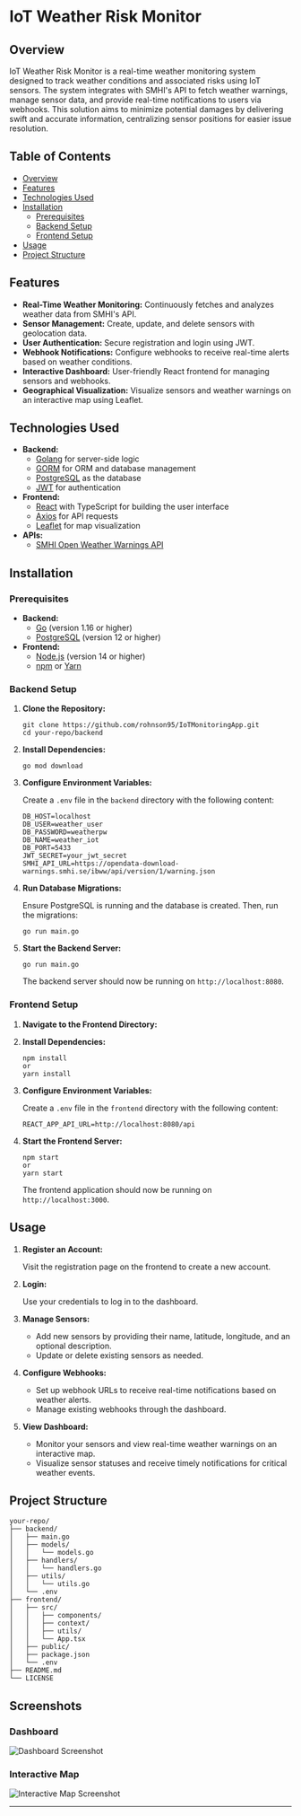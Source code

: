 # IoT Weather Risk Monitor

## Overview

IoT Weather Risk Monitor is a real-time weather monitoring system designed to track weather conditions and associated risks using IoT sensors. The system integrates with SMHI's API to fetch weather warnings, manage sensor data, and provide real-time notifications to users via webhooks. This solution aims to minimize potential damages by delivering swift and accurate information, centralizing sensor positions for easier issue resolution.

## Table of Contents

- [Overview](#overview)
- [Features](#features)
- [Technologies Used](#technologies-used)
- [Installation](#installation)
  - [Prerequisites](#prerequisites)
  - [Backend Setup](#backend-setup)
  - [Frontend Setup](#frontend-setup)
- [Usage](#usage)
- [Project Structure](#project-structure)

## Features

- **Real-Time Weather Monitoring:** Continuously fetches and analyzes weather data from SMHI's API.
- **Sensor Management:** Create, update, and delete sensors with geolocation data.
- **User Authentication:** Secure registration and login using JWT.
- **Webhook Notifications:** Configure webhooks to receive real-time alerts based on weather conditions.
- **Interactive Dashboard:** User-friendly React frontend for managing sensors and webhooks.
- **Geographical Visualization:** Visualize sensors and weather warnings on an interactive map using Leaflet.

## Technologies Used

- **Backend:**
  - [Golang](https://golang.org/) for server-side logic
  - [GORM](https://gorm.io/) for ORM and database management
  - [PostgreSQL](https://www.postgresql.org/) as the database
  - [JWT](https://jwt.io/) for authentication
- **Frontend:**
  - [React](https://reactjs.org/) with TypeScript for building the user interface
  - [Axios](https://axios-http.com/) for API requests
  - [Leaflet](https://leafletjs.com/) for map visualization
- **APIs:**
  - [SMHI Open Weather Warnings API](https://opendata.smhi.se/apidocs/)

## Installation

### Prerequisites

- **Backend:**
  - [Go](https://golang.org/doc/install) (version 1.16 or higher)
  - [PostgreSQL](https://www.postgresql.org/download/) (version 12 or higher)
- **Frontend:**
  - [Node.js](https://nodejs.org/en/download/) (version 14 or higher)
  - [npm](https://www.npmjs.com/get-npm) or [Yarn](https://yarnpkg.com/getting-started/install)

### Backend Setup

1. **Clone the Repository:**

       git clone https://github.com/rohnson95/IoTMonitoringApp.git  
       cd your-repo/backend

2. **Install Dependencies:**

       go mod download

3. **Configure Environment Variables:**

   Create a `.env` file in the `backend` directory with the following content:

       DB_HOST=localhost  
       DB_USER=weather_user  
       DB_PASSWORD=weatherpw  
       DB_NAME=weather_iot  
       DB_PORT=5433  
       JWT_SECRET=your_jwt_secret  
       SMHI_API_URL=https://opendata-download-warnings.smhi.se/ibww/api/version/1/warning.json

4. **Run Database Migrations:**

   Ensure PostgreSQL is running and the database is created. Then, run the migrations:

       go run main.go

5. **Start the Backend Server:**

       go run main.go

   The backend server should now be running on `http://localhost:8080`.

### Frontend Setup

1. **Navigate to the Frontend Directory:**
2. **Install Dependencies:**

       npm install  
       or  
       yarn install

3. **Configure Environment Variables:**

   Create a `.env` file in the `frontend` directory with the following content:

       REACT_APP_API_URL=http://localhost:8080/api

4. **Start the Frontend Server:**

       npm start  
       or  
       yarn start

   The frontend application should now be running on `http://localhost:3000`.

## Usage

1. **Register an Account:**

   Visit the registration page on the frontend to create a new account.

2. **Login:**

   Use your credentials to log in to the dashboard.

3. **Manage Sensors:**

   - Add new sensors by providing their name, latitude, longitude, and an optional description.
   - Update or delete existing sensors as needed.

4. **Configure Webhooks:**

   - Set up webhook URLs to receive real-time notifications based on weather alerts.
   - Manage existing webhooks through the dashboard.

5. **View Dashboard:**

   - Monitor your sensors and view real-time weather warnings on an interactive map.
   - Visualize sensor statuses and receive timely notifications for critical weather events.

## Project Structure

    your-repo/  
    ├── backend/  
    │   ├── main.go  
    │   ├── models/  
    │   │   └── models.go  
    │   ├── handlers/  
    │   │   └── handlers.go  
    │   ├── utils/  
    │   │   └── utils.go  
    │   └── .env  
    ├── frontend/  
    │   ├── src/  
    │   │   ├── components/  
    │   │   ├── context/  
    │   │   ├── utils/  
    │   │   └── App.tsx  
    │   ├── public/  
    │   ├── package.json  
    │   └── .env  
    ├── README.md  
    └── LICENSE


## Screenshots

### Dashboard

![Dashboard Screenshot](https://link-to-your-screenshot.com/dashboard.png)

### Interactive Map

![Interactive Map Screenshot](https://link-to-your-screenshot.com/interactive-map.png)


---
